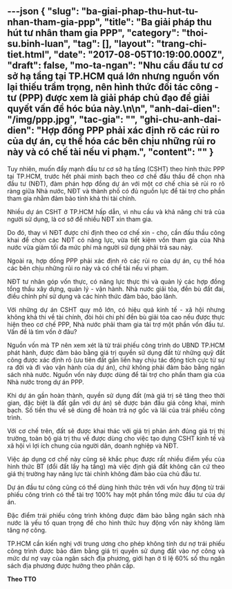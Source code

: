 ---json
{
    "slug": "ba-giai-phap-thu-hut-tu-nhan-tham-gia-ppp",
    "title": "Ba giải pháp thu hút tư nhân tham gia PPP",
    "category": "thoi-su.binh-luan",
    "tag": [],
    "layout": "trang-chi-tiet.html",
    "date": "2017-08-05T10:19:00.000Z",
    "draft": false,
    "mo-ta-ngan": "Nhu cầu đầu tư cơ sở hạ tầng tại TP.HCM quá lớn nhưng nguồn vốn lại thiếu trầm trọng, nên hình thức đối tác công - tư (PPP) được xem là giải pháp chủ đạo để giải quyết vấn đề hóc búa này.\n\n",
    "anh-dai-dien": "/img/ppp.jpg",
    "tac-gia": "",
    "ghi-chu-anh-dai-dien": "Hợp đồng PPP phải xác định rõ các rủi ro của dự án, cụ thể hóa các bên chịu những rủi ro này và có chế tài nếu vi phạm.",
    "__content__": ""
}
---
<p style="text-align:justify">Tuy nhi&ecirc;n, muốn đẩy mạnh đầu tư cơ sở hạ tầng (CSHT) theo h&igrave;nh thức PPP tại TP.HCM, trước hết phải minh bạch theo cơ chế đấu thầu để chọn nh&agrave; đầu tư (NĐT), đ&agrave;m ph&aacute;n hợp đồng dự &aacute;n với một cơ chế chia sẻ rủi ro r&otilde; r&agrave;ng giữa Nh&agrave; nước, NĐT v&agrave; th&agrave;nh phố c&oacute; đủ nguồn lực để t&agrave;i trợ cho phần tham gia nhằm đảm bảo t&iacute;nh khả thi t&agrave;i ch&iacute;nh.</p>

<p style="text-align:justify">Nhiều dự &aacute;n CSHT ở TP.HCM hấp dẫn, v&igrave; nhu cầu v&agrave; khả năng chi trả của người sử dụng, l&agrave; cơ sở để nhiều NĐT xin tham gia.</p>

<p style="text-align:justify">Do đ&oacute;, thay v&igrave; NĐT được chỉ định theo cơ chế xin - cho, cần đấu thầu c&ocirc;ng khai để chọn c&aacute;c NĐT c&oacute; năng lực, vừa tiết kiệm vốn tham gia của Nh&agrave; nước vừa giảm tối đa mức ph&iacute; m&agrave; người sử dụng phải trả sau n&agrave;y.</p>

<p style="text-align:justify">Ngo&agrave;i ra, hợp đồng PPP phải x&aacute;c định r&otilde; c&aacute;c rủi ro của dự &aacute;n, cụ thể h&oacute;a c&aacute;c b&ecirc;n chịu những rủi ro n&agrave;y v&agrave; c&oacute; chế t&agrave;i nếu vi phạm.</p>

<p style="text-align:justify">NĐT tư nh&acirc;n g&oacute;p vốn thực, c&oacute; năng lực thực thi v&agrave; quản l&yacute; c&aacute;c hợp đồng tổng thầu x&acirc;y dựng, quản l&yacute; - vận h&agrave;nh. Nh&agrave; nước giải tỏa, đền b&ugrave; đất đai, điều chỉnh ph&iacute; sử dụng v&agrave; c&aacute;c h&igrave;nh thức đảm bảo, bảo l&atilde;nh.</p>

<p style="text-align:justify">Với những dự &aacute;n CSHT quy m&ocirc; lớn, c&oacute; hiệu quả kinh tế - x&atilde; hội nhưng kh&ocirc;ng khả thi về t&agrave;i ch&iacute;nh, đ&ograve;i hỏi chi ph&iacute; đền b&ugrave; giải tỏa cao nếu được thực hiện theo cơ chế PPP, Nh&agrave; nước phải tham gia t&agrave;i trợ một phần vốn đầu tư. Vấn đề l&agrave; t&igrave;m vốn ở đ&acirc;u?</p>

<p style="text-align:justify">Nguồn vốn m&agrave; TP n&ecirc;n xem x&eacute;t l&agrave; từ tr&aacute;i phiếu c&ocirc;ng tr&igrave;nh do UBND TP.HCM ph&aacute;t h&agrave;nh, được đảm bảo bằng gi&aacute; trị quyền sử dụng đất từ những quỹ đất c&ocirc;ng được x&aacute;c định r&otilde; (ưu ti&ecirc;n đất gắn liền hay chịu t&aacute;c động t&iacute;ch cực từ sự ra đời v&agrave; đi v&agrave;o vận h&agrave;nh của dự &aacute;n), chứ kh&ocirc;ng phải đảm bảo bằng ng&acirc;n s&aacute;ch nh&agrave; nước. Nguồn vốn n&agrave;y được d&ugrave;ng để t&agrave;i trợ cho phần tham gia của Nh&agrave; nước trong dự &aacute;n PPP.</p>

<p style="text-align:justify">Khi dự &aacute;n gần ho&agrave;n th&agrave;nh, quyền sử dụng đất (m&agrave; gi&aacute; trị sẽ tăng theo thời gian, đặc biệt l&agrave; đất gắn với dự &aacute;n) sẽ được b&aacute;n đấu gi&aacute; c&ocirc;ng khai, minh bạch. Số tiền thu về sẽ d&ugrave;ng để ho&agrave;n trả nợ gốc v&agrave; l&atilde;i của tr&aacute;i phiếu c&ocirc;ng tr&igrave;nh.</p>

<p style="text-align:justify">Với cơ chế tr&ecirc;n, đất sẽ được khai th&aacute;c với gi&aacute; trị phản &aacute;nh đ&uacute;ng gi&aacute; trị thị trường, to&agrave;n bộ gi&aacute; trị thu về được d&ugrave;ng cho việc tạo dựng CSHT kinh tế v&agrave; x&atilde; hội v&igrave; lợi &iacute;ch chung của người d&acirc;n, doanh nghiệp v&agrave; NĐT.</p>

<p style="text-align:justify">Việc &aacute;p dụng cơ chế n&agrave;y cũng sẽ khắc phục được rất nhiều điểm yếu của h&igrave;nh thức BT (đổi đất lấy hạ tầng) m&agrave; việc định gi&aacute; đất kh&ocirc;ng căn cứ theo gi&aacute; thị trường hay năng lực t&agrave;i ch&iacute;nh kh&ocirc;ng đảm bảo của chủ đầu tư.</p>

<p style="text-align:justify">Dự &aacute;n đầu tư c&ocirc;ng cũng c&oacute; thể d&ugrave;ng h&igrave;nh thức tr&ecirc;n với vốn huy động từ tr&aacute;i phiếu c&ocirc;ng tr&igrave;nh c&oacute; thể t&agrave;i trợ 100% hay một phần tổng mức đầu tư của dự &aacute;n.</p>

<p style="text-align:justify">Đặc điểm tr&aacute;i phiếu c&ocirc;ng tr&igrave;nh kh&ocirc;ng được đảm bảo bằng ng&acirc;n s&aacute;ch nh&agrave; nước l&agrave; yếu tố quan trọng để cho h&igrave;nh thức huy động vốn n&agrave;y kh&ocirc;ng l&agrave;m tăng nợ c&ocirc;ng.</p>

<p style="text-align:justify">TP.HCM cần kiến nghị với trung ương cho ph&eacute;p kh&ocirc;ng t&iacute;nh dư nợ tr&aacute;i phiếu c&ocirc;ng tr&igrave;nh được bảo đảm bằng gi&aacute; trị quyền sử dụng đất v&agrave;o nợ c&ocirc;ng v&agrave; mức dư nợ vay của ng&acirc;n s&aacute;ch địa phương, giới hạn ở tỉ lệ 60% số thu ng&acirc;n s&aacute;ch địa phương được hưởng theo ph&acirc;n cấp.</p>

<p style="text-align:justify"><strong>Theo TTO</strong></p>
